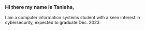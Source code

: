 ### Hi there my name is Tanisha, 
I am a computer information systems student with a keen interest in cybersecurity, expected to graduate Dec. 2023. 

<!--
**DinoNI2/DinoNI2** is a ✨ _special_ ✨ repository because its `README.md` (this file) appears on your GitHub profile.

Here are some ideas to get you started:

- 🔭 I’m currently working on my web development skills through project creation 
- 🌱 I’m currently learning Microsoft Azure and DevOps 
- 💬 Ask me about ...
- 📫 How to reach me: linkedin 
- ⚡ Fun fact: ...
-->
